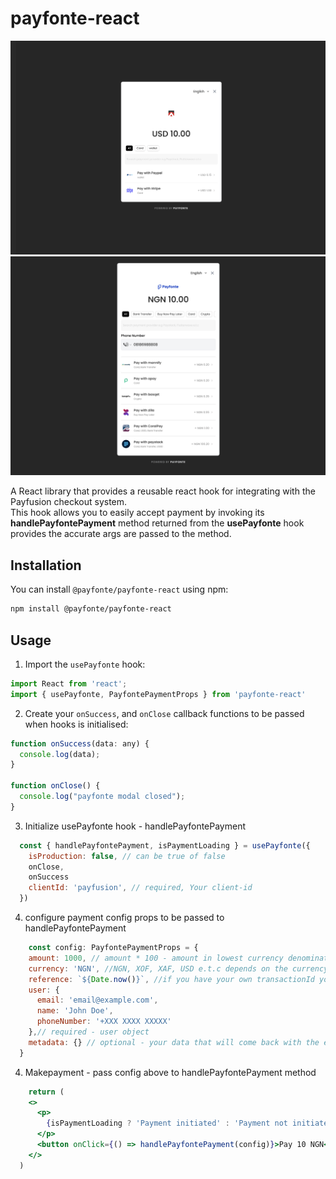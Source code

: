 # payfonte-react

<div>
    <img src='./test-usd.png' alt='payfonte-usd' />
    <img src='./test-ngn.png' alt='payfonte-ngn' />
</div>

A React library that provides a reusable react hook for integrating with the Payfusion checkout system. <br/>
This hook allows you to easily accept payment by invoking its **handlePayfontePayment** method returned from the **usePayfonte** hook provides the accurate args are passed to the method.


## Installation

You can install `@payfonte/payfonte-react` using npm:

```bash
npm install @payfonte/payfonte-react
```

## Usage

1. Import the `usePayfonte` hook:
```jsx
import React from 'react';
import { usePayfonte, PayfontePaymentProps } from 'payfonte-react'
```

2. Create your `onSuccess`, and `onClose` callback functions to be passed when hooks is initialised:

```jsx
function onSuccess(data: any) {
  console.log(data);
}

function onClose() {
  console.log("payfonte modal closed");
}
```

3. Initialize usePayfonte hook - handlePayfontePayment
```jsx
  const { handlePayfontePayment, isPaymentLoading } = usePayfonte({
    isProduction: false, // can be true of false
    onClose,
    onSuccess
    clientId: 'payfusion', // required, Your client-id 
  })
```

4. configure payment config props to be passed to handlePayfontePayment
```jsx
    const config: PayfontePaymentProps = {
    amount: 1000, // amount * 100 - amount in lowest currency denomination e.g  kobo for naira, cents for dollars - 1000/100 = 10
    currency: 'NGN', //NGN, XOF, XAF, USD e.t.c depends on the currency the client provided
    reference: `${Date.now()}`, //if you have your own transactionId you want to track this payment with
    user: {
      email: 'email@example.com',
      name: 'John Doe',
      phoneNumber: '+XXX XXXX XXXXX'
    },// required - user object
    metadata: {} // optional - your data that will come back with the event
  }
```

4. Makepayment - pass config above to handlePayfontePayment method
```jsx
    return (
    <>
      <p>
        {isPaymentLoading ? 'Payment initiated' : 'Payment not initiated'}
      </p>
      <button onClick={() => handlePayfontePayment(config)}>Pay 10 NGN</button>
    </>
  )
```

